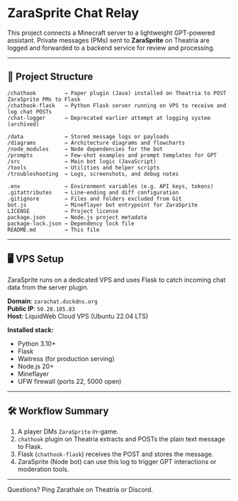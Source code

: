 # ZaraSprite Chat Relay

This project connects a Minecraft server to a lightweight GPT-powered assistant. Private messages (PMs) sent to **ZaraSprite** on Theatria are logged and forwarded to a backend service for review and processing.

---

## 📁 Project Structure

```
/chathook         → Paper plugin (Java) installed on Theatria to POST ZaraSprite PMs to Flask
/chathook-flask   → Python Flask server running on VPS to receive and log chat POSTs
/chat-logger      → Deprecated earlier attempt at logging system (archived)

/data             → Stored message logs or payloads
/diagrams         → Architecture diagrams and flowcharts
/node_modules     → Node dependencies for the bot
/prompts          → Few-shot examples and prompt templates for GPT
/src              → Main bot logic (JavaScript)
/tools            → Utilities and helper scripts
/troubleshooting  → Logs, screenshots, and debug notes

.env              → Environment variables (e.g. API keys, tokens)
.gitattributes    → Line-ending and diff configuration
.gitignore        → Files and folders excluded from Git
bot.js            → Mineflayer bot entrypoint for ZaraSprite
LICENSE           → Project license
package.json      → Node.js project metadata
package-lock.json → Dependency lock file
README.md         → This file
```

---

## 🖥️ VPS Setup

ZaraSprite runs on a dedicated VPS and uses Flask to catch incoming chat data from the server plugin.

**Domain**: `zarachat.duckdns.org`  
**Public IP**: `50.28.105.83`  
**Host**: LiquidWeb Cloud VPS (Ubuntu 22.04 LTS)

**Installed stack:**
- Python 3.10+  
- Flask  
- Waitress (for production serving)  
- Node.js 20+  
- Mineflayer  
- UFW firewall (ports 22, 5000 open)  

---

## 🛠️ Workflow Summary

1. A player DMs `ZaraSprite` in-game.
2. `chathook` plugin on Theatria extracts and POSTs the plain text message to Flask.
3. Flask (`chathook-flask`) receives the POST and stores the message.
4. ZaraSprite (Node bot) can use this log to trigger GPT interactions or moderation tools.

---

Questions? Ping Zarathale on Theatria or Discord.
